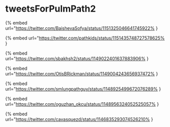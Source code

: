 # tweetsForPulmPath2

{% embed url="https://twitter.com/BaishevaSofya/status/1151325046641745922% }

{% embed url="https://twitter.com/pathkids/status/1151435748727578625% }

{% embed url="https://twitter.com/sbakhsh2/status/1149022401637883906% }

{% embed url="https://twitter.com/OtisBRickman/status/1149004243656937472% }

{% embed url="https://twitter.com/smlungpathguy/status/1148925499672076289% }

{% embed url="https://twitter.com/oguzhan_okcu/status/1148956324052525057% }

{% embed url="https://twitter.com/cavasquezd/status/1146835293074526210% }

